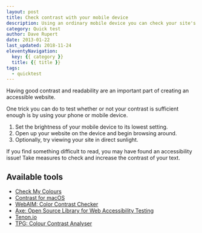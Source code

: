 ```yaml
---
layout: post
title: Check contrast with your mobile device
description: Using an ordinary mobile device you can check your site's readability.
category: Quick test
author: Dave Rupert
date: 2013-01-22
last_updated: 2018-11-24
eleventyNavigation:
  key: {{ category }}
  title: {{ title }}
tags:
  - quicktest
---
```


Having good contrast and readability are an important part of creating an accessible website.

One trick you can do to test whether or not your contrast is sufficient enough is by using your phone or mobile device.

1. Set the brightness of your mobile device to its lowest setting.
2. Open up your website on the device and begin browsing around.
3. Optionally, try viewing your site in direct sunlight.

If you find something difficult to read, you may have found an accessibility issue! Take measures to check and increase the contrast of your text.


## Available tools

- [Check My Colours](http://www.checkmycolours.com/)
- [Contrast for macOS](https://usecontrast.com/)
- [WebAIM: Color Contrast Checker](https://webaim.org/resources/contrastchecker/)
- [Axe: Open Source Library for Web Accessibility Testing](https://www.deque.com/axe/)
- [Tenon.io](https://tenon.io/)
- [TPG: Colour Contrast Analyser](https://developer.paciellogroup.com/resources/contrastanalyser/)
